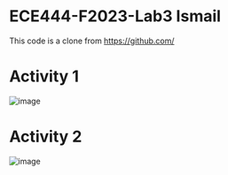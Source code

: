 # ECE444-F2023-Lab3 Ismail
This code is a clone from https://github.com/
# Activity 1
![image](https://github.com/Ismail-Ben/ECE444-F2023-Lab1/assets/48138437/7c23cf1c-a866-40d3-a142-bd442c8c7d5c)
# Activity 2
![image](https://github.com/Ismail-Ben/ECE444-F2023-Lab1/assets/48138437/c43dd3a9-9281-4025-ae51-a2b2ce004a03)

